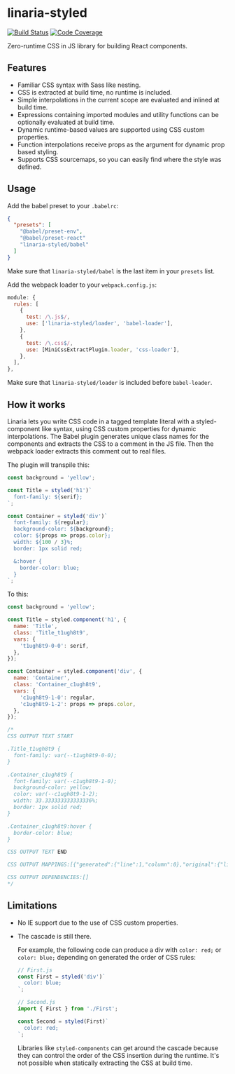 # linaria-styled

[![Build Status][build-badge]][build]
[![Code Coverage][coverage-badge]][coverage]

Zero-runtime CSS in JS library for building React components.

## Features

- Familiar CSS syntax with Sass like nesting.
- CSS is extracted at build time, no runtime is included.
- Simple interpolations in the current scope are evaluated and inlined at build time.
- Expressions containing imported modules and utility functions can be optionally evaluated at build time.
- Dynamic runtime-based values are supported using CSS custom properties.
- Function interpolations receive props as the argument for dynamic prop based styling.
- Supports CSS sourcemaps, so you can easily find where the style was defined.

## Usage

Add the babel preset to your `.babelrc`:

```json
{
  "presets": [
    "@babel/preset-env",
    "@babel/preset-react"
    "linaria-styled/babel"
  ]
}
```

Make sure that `linaria-styled/babel` is the last item in your `presets` list.

Add the webpack loader to your `webpack.config.js`:

```js
module: {
  rules: [
    {
      test: /\.js$/,
      use: ['linaria-styled/loader', 'babel-loader'],
    },
    {
      test: /\.css$/,
      use: [MiniCssExtractPlugin.loader, 'css-loader'],
    },
  ],
},
```

Make sure that `linaria-styled/loader` is included before `babel-loader`.

## How it works

Linaria lets you write CSS code in a tagged template literal with a styled-component like syntax, using CSS custom properties for dynamic interpolations. The Babel plugin generates unique class names for the components and extracts the CSS to a comment in the JS file. Then the webpack loader extracts this comment out to real files.

The plugin will transpile this:

```js
const background = 'yellow';

const Title = styled('h1')`
  font-family: ${serif};
`;

const Container = styled('div')`
  font-family: ${regular};
  background-color: ${background};
  color: ${props => props.color};
  width: ${100 / 3}%;
  border: 1px solid red;

  &:hover {
    border-color: blue;
  }
`;
```

To this:

```js
const background = 'yellow';

const Title = styled.component('h1', {
  name: 'Title',
  class: 'Title_t1ugh8t9',
  vars: {
    't1ugh8t9-0-0': serif,
  },
});

const Container = styled.component('div', {
  name: 'Container',
  class: 'Container_c1ugh8t9',
  vars: {
    'c1ugh8t9-1-0': regular,
    'c1ugh8t9-1-2': props => props.color,
  },
});

/*
CSS OUTPUT TEXT START

.Title_t1ugh8t9 {
  font-family: var(--t1ugh8t9-0-0);
}

.Container_c1ugh8t9 {
  font-family: var(--c1ugh8t9-1-0);
  background-color: yellow;
  color: var(--c1ugh8t9-1-2);
  width: 33.333333333333336%;
  border: 1px solid red;
}

.Container_c1ugh8t9:hover {
  border-color: blue;
}

CSS OUTPUT TEXT END

CSS OUTPUT MAPPINGS:[{"generated":{"line":1,"column":0},"original":{"line":3,"column":6},"name":"Title_t1ugh8t9"},{"generated":{"line":5,"column":0},"original":{"line":7,"column":6},"name":"Container_c1ugh8t9"}]

CSS OUTPUT DEPENDENCIES:[]
*/
```

## Limitations

- No IE support due to the use of CSS custom properties.

- The cascade is still there.

  For example, the following code can produce a div with `color: red;` or `color: blue;` depending on generated the order of CSS rules:

  ```js
  // First.js
  const First = styled('div')`
    color: blue;
  `;

  // Second.js
  import { First } from './First';

  const Second = styled(First)`
    color: red;
  `;
  ```

  Libraries like `styled-components` can get around the cascade because they can control the order of the CSS insertion during the runtime. It's not possible when statically extracting the CSS at build time.

<!-- badges -->

[build-badge]: https://img.shields.io/circleci/project/github/callstack/linaria-styled/master.svg?style=flat-square
[build]: https://circleci.com/gh/callstack/linaria-styled
[coverage-badge]: https://img.shields.io/codecov/c/github/callstack/linaria-styled.svg?style=flat-square
[coverage]: https://codecov.io/github/callstack/linaria-styled
